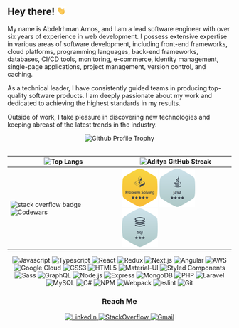 <h2>Hey there! <img width="20" src="./Hi.gif" /></h2>

<p>My name is Abdelrhman Arnos, and I am a lead software engineer with over six years of experience in web development. I possess extensive expertise in various areas of software development, including front-end frameworks, cloud platforms, programming languages, back-end frameworks, databases, CI/CD tools, monitoring, e-commerce, identity management, single-page applications, project management, version control, and caching.

As a technical leader, I have consistently guided teams in producing top-quality software products. I am deeply passionate about my work and dedicated to achieving the highest standards in my results.

Outside of work, I take pleasure in discovering new technologies and keeping abreast of the latest trends in the industry.</p>

<div align="center">
  <img src="https://github-profile-trophy.vercel.app/?username=abdelrhman-arnos&theme=dark&margin-w=10&title=MultiLanguage,Commits,PullRequest,Repositories,Followers,Issues" alt="Github Profile Trophy" />
</div>

<br />

| ![Top Langs](https://github-readme-stats.vercel.app/api/top-langs/?username=abdelrhman-arnos&langs_count=8&layout=compact&theme=dark) | ![Aditya GitHub Streak](https://github-readme-streak-stats.herokuapp.com/?user=abdelrhman-arnos&theme=dark) |
| --- | --- |
| <img alt="stack overflow badge" src="https://stackoverflow.com/users/flair/11054356.png?theme=dark" /> ![Codewars](https://www.codewars.com/users/abdelrhman-arnos/badges/small) | <a target="_blank" href="https://www.hackerrank.com/abdelrhman_arnos"><img alt="hackerrank problem solving badge" width="80px" src="https://github.com/abdelrhman-arnos/abdelrhman-arnos/blob/main/hackerrank-problem-solving-badge.png" /></a> <a target="_blank" href="https://www.hackerrank.com/abdelrhman_arnos"><img alt="hackerrank Java badge" width="80px" src="https://github.com/abdelrhman-arnos/abdelrhman-arnos/blob/main/hackerrank-java-badge.png" /></a> <a target="_blank" href="https://www.hackerrank.com/abdelrhman_arnos"><img alt="hackerrank SQL badge" width="80px" src="https://github.com/abdelrhman-arnos/abdelrhman-arnos/blob/main/hackerrank-sql-badge.png" /></a> |

<p align="center">
  <img src="https://img.shields.io/badge/JavaScript-F7DF1E?style=for-the-badge&logo=javascript&logoColor=black" alt="Javascript" />
  <img src="https://img.shields.io/badge/TypeScript-007ACC?style=for-the-badge&logo=typescript&logoColor=white" alt="Typescript" />
  <img src="https://img.shields.io/badge/React-20232A?style=for-the-badge&logo=react&logoColor=61DAFB" alt="React" />
  <img src="https://img.shields.io/badge/Redux-593D88?style=for-the-badge&logo=redux&logoColor=white" alt="Redux" />
  <img src="https://img.shields.io/badge/Next.js-000000?style=for-the-badge&logo=next.js&logoColor=white" alt="Next.js" />
  <img src="https://img.shields.io/badge/Angular-DD0031?style=for-the-badge&logo=angular&logoColor=white" alt="Angular" />
  <img src="https://img.shields.io/badge/AWS-232F3E?style=for-the-badge&logo=amazon-aws&logoColor=white" alt="AWS" />
  <img src="https://img.shields.io/badge/GCP-4285F4?style=for-the-badge&logo=google-cloud&logoColor=white" alt="Google Cloud" />
  <img src="https://img.shields.io/badge/CSS3-1572B6?style=for-the-badge&logo=css3&logoColor=white" alt="CSS3" />
  <img src="https://img.shields.io/badge/HTML5-E34F26?style=for-the-badge&logo=html5&logoColor=white" alt="HTML5" />
  <img src="https://img.shields.io/badge/Material--UI-0081CB?style=for-the-badge&logo=material-ui&logoColor=white" alt="Material-UI" />
  <img src="https://img.shields.io/badge/Styled Components-DB7093?style=for-the-badge&logo=styled-components&logoColor=white" alt="Styled Components" />
  <img src="https://img.shields.io/badge/Sass-CC6699?style=for-the-badge&logo=sass&logoColor=white" alt="Sass" />
  <img src="https://img.shields.io/badge/graphql-E10098?style=for-the-badge&logo=graphql&logoColor=white" alt="GraphQL" />
  <img src="https://img.shields.io/badge/Node.js-43853D?style=for-the-badge&logo=node.js&logoColor=white" alt="Node.js" />
  <img src="https://img.shields.io/badge/Express-404D59?style=for-the-badge&logo=express&logoColor=white" alt="Express" />
  <img src="https://img.shields.io/badge/MongoDB-4EA94B?style=for-the-badge&logo=mongodb&logoColor=white" alt="MongoDB" />
  <img src="https://img.shields.io/badge/PHP-777BB4?style=for-the-badge&logo=php&logoColor=white" alt="PHP" />
  <img src="https://img.shields.io/badge/Laravel-FF2D20?style=for-the-badge&logo=laravel&logoColor=white" alt="Laravel" />
  <img src="https://img.shields.io/badge/MySQL-00000F?style=for-the-badge&logo=mysql&logoColor=white" alt="MySQL" />
  <img src="https://img.shields.io/badge/C%23-239120?style=for-the-badge&logo=c-sharp&logoColor=white" alt="C#" />
  <img src="https://img.shields.io/badge/npm-CB3837?style=for-the-badge&logo=npm&logoColor=white" alt="NPM" />
  <img src="https://img.shields.io/badge/webpack-8DD6F9?style=for-the-badge&logo=webpack&logoColor=black" alt="Webpack" />
  <img src="https://img.shields.io/badge/eslint-4B32C3?style=for-the-badge&logo=eslint&logoColor=white" alt="eslint" />
  <img src="https://img.shields.io/badge/git-F05032?style=for-the-badge&logo=git&logoColor=white" alt="Git" />
</p>

<h3 align="center">Reach Me</h3>
<p align="center">
  <a href="https://www.linkedin.com/in/abdelrhman-arnos/" target="_blank">
    <img src="https://img.shields.io/badge/linkedin-0077B5?style=for-the-badge&logo=linkedin&logoColor=white" alt="LinkedIn" />
  </a>
  <a href="https://stackoverflow.com/users/11054356/abdelrhman-arnos" target="_blank">
    <img src="https://img.shields.io/badge/stackoverflow-FE7A16?style=for-the-badge&logo=stackoverflow&logoColor=white" alt="StackOverflow" />
  </a>
  <a href="mailto:abdelrhman.arnos@gmail.com" target="_blank">
    <img src="https://img.shields.io/badge/Drop Me A letter-D14836?style=for-the-badge&logo=gmail&logoColor=white" alt="Gmail" />
  </a>
</p>
